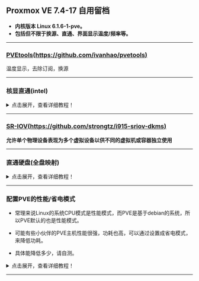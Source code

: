 ## Proxmox VE 7.4-17 自用留档
* **内核版本 Linux 6.1.6-1-pve。**
* **包括但不限于换源、直通、界面显示温度/频率等。**


***


### [PVEtools(https://github.com/ivanhao/pvetools)](https://github.com/ivanhao/pvetools)

温度显示，去除订阅，换源

***

### 核显直通(intel)

<details>
<summary>点击展开，查看详细教程！</summary>

#### 待编辑

#### 验证核显直通

 * 在直通后的系统的终端执行：
```
ls /dev/dri
```
 * 出现“renderD128”就成功了


</details>


***



### [SR-IOV(https://github.com/strongtz/i915-sriov-dkms)](https://github.com/strongtz/i915-sriov-dkms)

**允许单个物理设备表现为多个虚拟设备以供不同的虚拟机或容器独立使用**

***

### 直通硬盘(全盘映射)

<details>
<summary>点击展开，查看详细教程！</summary>

#### 查看读取存储设备序列号：
SATA设备
```
ls /dev/disk/by-id | grep ata
```

找出自己的硬盘序列号。比如我的就是：

ata-WDC_WD10xxxxxxxx

#### 执行命令：

 * 102：改成自己要直通硬盘的的虚拟机ID。

 * sata1：已有sata0，所以往后排，为sata1，按需修改。

```
qm set 102 -sata1 /dev/disk/by-id/ata-WDC_WD10xxxxxxxx
```

返回下面信息就说明成功挂载：

update VM 102: -sata1 /dev/disk/by-id/ata-WDC_WD10xxxxxxxx


#### 3.返回PVE查看，已经挂载，重启即可完成。

</details>


***


### 配置PVE的性能/省电模式

* 常理来说Linux的系统CPU模式是性能模式，而PVE是基于debian的系统，所以PVE默认的也是性能模式。

* 可能有些小伙伴的PVE主机性能很强，功耗也高，可以通过设置成省电模式，来降低功耗。

* 具体能降低多少，请自测。

<details>
<summary>点击展开，查看详细教程！</summary>


#### 1.当前PVE主机是否支持多种模式切换，终端执行：
```
cat /sys/devices/system/cpu/cpu0/cpufreq/scaling_available_governors
```

![jpg](./pic/48.jpg)

能返回 `performance` (性能模式) 和 `powersave` (省电模式)等，就接着往下看，如果只有 `performance` 就关闭这个教程。

* 有些机器CPU比较新，可能还有conservative、schedutil、ondemand等，都可以切换。

#### 2.安装cpupower，终端执行：
```
apt-get install linux-cpupower -y
```



#### 3.切换成省电模式，终端执行：
```
cpupower -c all frequency-set -g powersave
```


有多少核，就会返回多少cpu。


* 如果想切换到其他模式：conservative、schedutil、ondemand等

```
cpupower -c all frequency-set -g conservative
```
```
cpupower -c all frequency-set -g schedutil
```
```
cpupower -c all frequency-set -g ondemand
```


* 然后执行： `cat /sys/devices/system/cpu/cpu0/cpufreq/scaling_governor` ，查看当前CPU处于什么模式。


可以看到已经切成`powersave`省电模式。

* 如果要切回性能模式，就执行： `cpupower -c all frequency-set -g performance` 。


</details>



***
